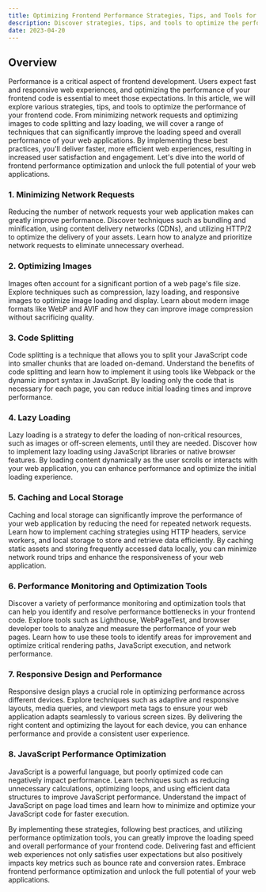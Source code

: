 ```yaml
---
title: Optimizing Frontend Performance Strategies, Tips, and Tools for Faster Web Experiences
description: Discover strategies, tips, and tools to optimize the performance of your frontend code and deliver fast and efficient web experiences
date: 2023-04-20
---
```


## Overview

Performance is a critical aspect of frontend development. Users expect fast and responsive web experiences, and optimizing the performance of your frontend code is essential to meet those expectations. In this article, we will explore various strategies, tips, and tools to optimize the performance of your frontend code. From minimizing network requests and optimizing images to code splitting and lazy loading, we will cover a range of techniques that can significantly improve the loading speed and overall performance of your web applications. By implementing these best practices, you'll deliver faster, more efficient web experiences, resulting in increased user satisfaction and engagement. Let's dive into the world of frontend performance optimization and unlock the full potential of your web applications.

### 1. Minimizing Network Requests

Reducing the number of network requests your web application makes can greatly improve performance. Discover techniques such as bundling and minification, using content delivery networks (CDNs), and utilizing HTTP/2 to optimize the delivery of your assets. Learn how to analyze and prioritize network requests to eliminate unnecessary overhead.

### 2. Optimizing Images

Images often account for a significant portion of a web page's file size. Explore techniques such as compression, lazy loading, and responsive images to optimize image loading and display. Learn about modern image formats like WebP and AVIF and how they can improve image compression without sacrificing quality.

### 3. Code Splitting

Code splitting is a technique that allows you to split your JavaScript code into smaller chunks that are loaded on-demand. Understand the benefits of code splitting and learn how to implement it using tools like Webpack or the dynamic import syntax in JavaScript. By loading only the code that is necessary for each page, you can reduce initial loading times and improve performance.

### 4. Lazy Loading

Lazy loading is a strategy to defer the loading of non-critical resources, such as images or off-screen elements, until they are needed. Discover how to implement lazy loading using JavaScript libraries or native browser features. By loading content dynamically as the user scrolls or interacts with your web application, you can enhance performance and optimize the initial loading experience.

### 5. Caching and Local Storage

Caching and local storage can significantly improve the performance of your web application by reducing the need for repeated network requests. Learn how to implement caching strategies using HTTP headers, service workers, and local storage to store and retrieve data efficiently. By caching static assets and storing frequently accessed data locally, you can minimize network round trips and enhance the responsiveness of your web application.

### 6. Performance Monitoring and Optimization Tools

Discover a variety of performance monitoring and optimization tools that can help you identify and resolve performance bottlenecks in your frontend code. Explore tools such as Lighthouse, WebPageTest, and browser developer tools to analyze and measure the performance of your web pages. Learn how to use these tools to identify areas for improvement and optimize critical rendering paths, JavaScript execution, and network performance.

### 7. Responsive Design and Performance

Responsive design plays a crucial role in optimizing performance across different devices. Explore techniques such as adaptive and responsive layouts, media queries, and viewport meta tags to ensure your web application adapts seamlessly to various screen sizes. By delivering the right content and optimizing the layout for each device, you can enhance performance and provide a consistent user experience.

### 8. JavaScript Performance Optimization

JavaScript is a powerful language, but poorly optimized code can negatively impact performance. Learn techniques such as reducing unnecessary calculations, optimizing loops, and using efficient data structures to improve JavaScript performance. Understand the impact of JavaScript on page load times and learn how to minimize and optimize your JavaScript code for faster execution.

By implementing these strategies, following best practices, and utilizing performance optimization tools, you can greatly improve the loading speed and overall performance of your frontend code. Delivering fast and efficient web experiences not only satisfies user expectations but also positively impacts key metrics such as bounce rate and conversion rates. Embrace frontend performance optimization and unlock the full potential of your web applications.
